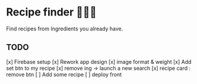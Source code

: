 # Recipe finder 👨🏻‍🍳

Find recipes from Ingredients you already have.

## TODO

[x] Firebase setup
[x] Rework app design
[x] image format & weight
[x] Add set btn to my recipe
[x] remove ing -> launch a new search
[x] recipe card : remove btn
[ ] Add some recipe
[ ] deploy front
